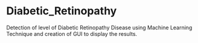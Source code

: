# Diabetic_Retinopathy
Detection of level of Diabetic Retinopathy Disease using Machine Learning Technique and creation of GUI to display the results.
